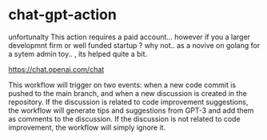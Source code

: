 # chat-gpt-action

unfortunalty This action requires a paid account...   however if you a larger developmnt firm or well funded startup ? why not.. 
as a novive on golang for a sytem admin toy.. , its helped quite a bit. 

https://chat.openai.com/chat 

This workflow will trigger on two events: when a new code commit is pushed to the main branch, and when a new discussion is created in the repository. If the discussion is related to code improvement suggestions, the workflow will generate tips and suggestions from GPT-3 and add them as comments to the discussion. If the discussion is not related to code improvement, the workflow will simply ignore it.

